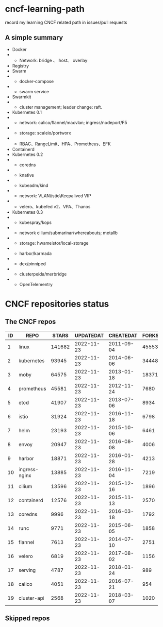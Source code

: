 # cncf-learning-path
record my learning CNCF related path in issues/pull requests

## A simple summary
- Docker
- - Network: bridge 、 host、 overlay
- Registry
- Swarm
- - docker-compose
- - swarm service
- Swarmkit
- - cluster management; leader change: raft.
- Kubernetes 0.1
- - network: calico/flannel/macvlan; ingress/nodeport/F5
- - storage: scaleio/portworx
- - RBAC、RangeLimit、HPA、Prometheus、EFK
- Containerd
- Kubernetes 0.2
- - coredns
- - knative
- - kubeadm/kind
- - network: VLAN\istio\Keepalived VIP
- - velero、kubefed v2、VPA、Thanos
- Kubernetes 0.3
- - kubespray/kops
- - network cilium/submarinar/whereabouts; metallb
- - storage: hwameistor/local-storage
- - harbor/karmada
- - dex/pinniped
- - clusterpeida/merbridge
- - OpenTelementry

# CNCF repositories status
<!--START_SECTION:github_repos-->
## The CNCF repos
| ID |     REPO      | STARS  | UPDATEDAT  | CREATEDAT  | FORKSCOUNT |
|----|---------------|--------|------------|------------|------------|
|  1 | linux         | 141682 | 2022-11-23 | 2011-09-04 |      45553 |
|  2 | kubernetes    |  93945 | 2022-11-23 | 2014-06-06 |      34448 |
|  3 | moby          |  64575 | 2022-11-23 | 2013-01-18 |      18371 |
|  4 | prometheus    |  45581 | 2022-11-23 | 2012-11-24 |       7680 |
|  5 | etcd          |  41907 | 2022-11-23 | 2013-07-06 |       8934 |
|  6 | istio         |  31924 | 2022-11-23 | 2016-11-18 |       6798 |
|  7 | helm          |  23193 | 2022-11-23 | 2015-10-06 |       6461 |
|  8 | envoy         |  20947 | 2022-11-23 | 2016-08-08 |       4006 |
|  9 | harbor        |  18871 | 2022-11-23 | 2016-01-28 |       4213 |
| 10 | ingress-nginx |  13885 | 2022-11-23 | 2016-11-04 |       7219 |
| 11 | cilium        |  13596 | 2022-11-23 | 2015-12-16 |       1896 |
| 12 | containerd    |  12576 | 2022-11-23 | 2015-11-13 |       2570 |
| 13 | coredns       |   9996 | 2022-11-23 | 2016-03-18 |       1792 |
| 14 | runc          |   9771 | 2022-11-23 | 2015-06-05 |       1858 |
| 15 | flannel       |   7613 | 2022-11-23 | 2014-07-10 |       2751 |
| 16 | velero        |   6819 | 2022-11-23 | 2017-08-02 |       1156 |
| 17 | serving       |   4787 | 2022-11-23 | 2018-01-24 |        989 |
| 18 | calico        |   4051 | 2022-11-23 | 2016-07-21 |        954 |
| 19 | cluster-api   |   2568 | 2022-11-23 | 2018-03-07 |       1020 |



## Skipped repos
<!--END_SECTION:github_repos-->
